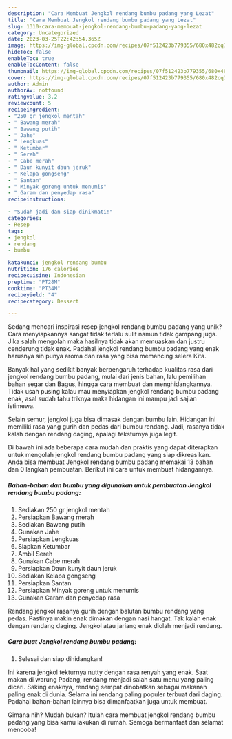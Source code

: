 ```yaml
---
description: "Cara Membuat Jengkol rendang bumbu padang yang Lezat"
title: "Cara Membuat Jengkol rendang bumbu padang yang Lezat"
slug: 1310-cara-membuat-jengkol-rendang-bumbu-padang-yang-lezat
category: Uncategorized
date: 2023-03-25T22:42:54.365Z
image: https://img-global.cpcdn.com/recipes/07f512423b779355/680x482cq70/jengkol-rendang-bumbu-padang-foto-resep-utama.jpg
hideToc: false
enableToc: true
enableTocContent: false
thumbnail: https://img-global.cpcdn.com/recipes/07f512423b779355/680x482cq70/jengkol-rendang-bumbu-padang-foto-resep-utama.jpg
cover: https://img-global.cpcdn.com/recipes/07f512423b779355/680x482cq70/jengkol-rendang-bumbu-padang-foto-resep-utama.jpg
author: Admin
authorAv: notfound
ratingvalue: 3.2
reviewcount: 5
recipeingredient:
- "250 gr jengkol mentah"
- " Bawang merah"
- " Bawang putih"
- " Jahe"
- " Lengkuas"
- " Ketumbar"
- " Sereh"
- " Cabe merah"
- " Daun kunyit daun jeruk"
- " Kelapa gongseng"
- " Santan"
- " Minyak goreng untuk menumis"
- " Garam dan penyedap rasa"
recipeinstructions:

- "Sudah jadi dan siap dinikmati!"
categories:
- Resep
tags:
- jengkol
- rendang
- bumbu

katakunci: jengkol rendang bumbu 
nutrition: 176 calories
recipecuisine: Indonesian
preptime: "PT28M"
cooktime: "PT34M"
recipeyield: "4"
recipecategory: Dessert

---
```





Sedang mencari inspirasi resep jengkol rendang bumbu padang yang unik? Cara menyiapkannya sangat tidak terlalu sulit namun tidak gampang juga. Jika salah mengolah maka hasilnya tidak akan memuaskan dan justru cenderung tidak enak. Padahal jengkol rendang bumbu padang yang enak harusnya sih punya aroma dan rasa yang bisa memancing selera Kita.





Banyak hal yang sedikit banyak berpengaruh terhadap kualitas rasa dari jengkol rendang bumbu padang, mulai dari jenis bahan, lalu pemilihan bahan segar dan Bagus, hingga cara membuat dan menghidangkannya. Tidak usah pusing kalau mau menyiapkan jengkol rendang bumbu padang enak,      asal sudah tahu triknya maka hidangan ini mampu jadi sajian istimewa.














Selain semur, jengkol juga bisa dimasak dengan bumbu lain. Hidangan ini memiliki rasa yang gurih dan pedas dari bumbu rendang. Jadi, rasanya tidak kalah dengan rendang daging, apalagi teksturnya juga legit.






Di bawah ini ada beberapa cara mudah dan praktis yang dapat diterapkan untuk mengolah jengkol rendang bumbu padang yang siap dikreasikan. Anda bisa membuat Jengkol rendang bumbu padang memakai 13 bahan dan 0 langkah pembuatan. Berikut ini cara untuk membuat hidangannya.

<!--inarticleads1-->

##### Bahan-bahan dan bumbu yang digunakan untuk pembuatan Jengkol rendang bumbu padang:

1. Sediakan 250 gr jengkol mentah
1. Persiapkan  Bawang merah
1. Sediakan  Bawang putih
1. Gunakan  Jahe
1. Persiapkan  Lengkuas
1. Siapkan  Ketumbar
1. Ambil  Sereh
1. Gunakan  Cabe merah
1. Persiapkan  Daun kunyit daun jeruk
1. Sediakan  Kelapa gongseng
1. Persiapkan  Santan
1. Persiapkan  Minyak goreng untuk menumis
1. Gunakan  Garam dan penyedap rasa


Rendang jengkol rasanya gurih dengan balutan bumbu rendang yang pedas. Pastinya makin enak dimakan dengan nasi hangat. Tak kalah enak dengan rendang daging. Jengkol atau jariang enak diolah menjadi rendang. 

<!--inarticleads2-->

##### Cara buat Jengkol rendang bumbu padang:


1. Selesai dan siap dihidangkan!

Ini karena jengkol tekturnya nutty dengan rasa renyah yang enak. Saat makan di warung Padang, rendang menjadi salah satu menu yang paling dicari. Saking enaknya, rendang sempat dinobatkan sebagai makanan paling enak di dunia. Selama ini rendang paling populer terbuat dari daging. Padahal bahan-bahan lainnya bisa dimanfaatkan juga untuk membuat. 

Gimana nih? Mudah bukan? Itulah cara membuat jengkol rendang bumbu padang yang bisa kamu lakukan di rumah. Semoga bermanfaat dan selamat mencoba!
